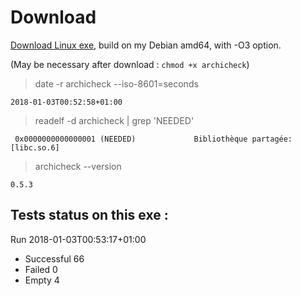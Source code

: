 Download
========

[Download Linux exe](http://lionel.draghi.free.fr/Archicheck/archicheck), build on my Debian amd64,
with -O3 option.

(May be necessary after download : `chmod +x archicheck`)

> date -r archicheck --iso-8601=seconds

```
2018-01-03T00:52:58+01:00
```

> readelf -d archicheck | grep 'NEEDED'

```
 0x0000000000000001 (NEEDED)             Bibliothèque partagée: [libc.so.6]
```

> archicheck --version

```
0.5.3

```

Tests status on this exe :
--------------------------

Run 2018-01-03T00:53:17+01:00

- Successful  66
- Failed      0
- Empty       4
